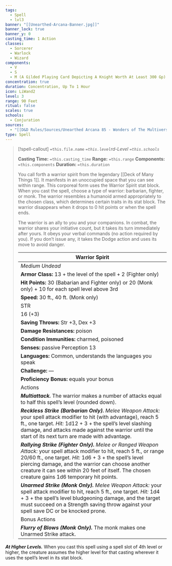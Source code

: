 ```yaml
---
tags:
  - Spell
  - lvl3
banner: "[[Unearthed-Arcana-Banner.jpg]]"
banner_lock: true
banner_y: 0
casting_time: 1 Action
classes:
  - Sorcerer
  - Warlock
  - Wizard
components:
  - V
  - S
  - M (A Gilded Playing Card Depicting A Knight Worth At Least 300 Gp)
concentration: true
duration: Concentration, Up To 1 Hour
icon: LiWand2
level: 3
range: 90 Feet
ritual: false
scales: true
schools:
  - Conjuration
sources:
  - "[[D&D Rules/Sources/Unearthed Arcana 85 - Wonders of The Multiverse]]"
type: Spell
---
```

>[!spell-callout] `=this.file.name`
>*`=this.level`rd-Level `=this.schools`*
>
>**Casting Time:** `=this.casting_time`
>**Range:** `=this.range`
>**Components:** `=this.components`
>**Duration:** `=this.duration`
>
>You call forth a warrior spirit from the legendary [[Deck of Many Things 1]]. It manifests in an unoccupied space that you can see within range. This corporeal form uses the Warrior Spirit stat block. When you cast the spell, choose a type of warrior: barbarian, fighter, or monk. The warrior resembles a humanoid armed appropriately to the chosen class, which determines certain traits in its stat block. The warrior disappears when it drops to 0 hit points or when the spell ends.
>
>The warrior is an ally to you and your companions. In combat, the warrior shares your initiative count, but it takes its turn immediately after yours. It obeys your verbal commands (no action required by you). If you don’t issue any, it takes the Dodge action and uses its move to avoid danger.
>
>
>
>| Warrior Spirit |
>| --- |
>| *Medium Undead* |
>| **Armor Class:** 13 + the level of the spell + 2 (Fighter only) |
>| **Hit Points:** 30 (Babarian and Fighter only) or 20 (Monk only) + 10 for each spell level above 3rd |
>| **Speed:** 30 ft., 40 ft. (Monk only) |
>| STR | DEX | CON | INT | WIS | CHA |
>| 16 (+3) | 16 (+3) | 14 (+2) | 10 (+0) | 16 (+3) | 9 (-1) |
>| **Saving Throws:** Str +3, Dex +3 |
>| **Damage Resistances:** poison |
>| **Condition Immunities:** charmed, poisoned |
>| **Senses:** passive Perception 13 |
>| **Languages:** Common, understands the languages you speak |
>| **Challenge:** — |
>| **Proficiency Bonus:** equals your bonus |
>| Actions |
>| ***Multiattack.*** The warrior makes a number of attacks equal to half this spell’s level (rounded down). |
>| ***Reckless Strike (Barbarian Only).*** *Melee Weapon Attack:* your spell attack modifier to hit (with advantage), reach 5 ft., one target. *Hit:* 1d12 + 3 + the spell’s level slashing damage, and attacks made against the warrior until the start of its next turn are made with advantage. |
>| ***Rallying Strike (Fighter Only).*** *Melee or Ranged Weapon Attack:* your spell attack modifier to hit, reach 5 ft., or range 20/60 ft., one target. *Hit:* 1d6 + 3 + the spell’s level piercing damage, and the warrior can choose another creature it can see within 20 feet of itself. The chosen creature gains 1d6 temporary hit points. |
>| ***Unarmed Strike (Monk Only).*** *Melee Weapon Attack:* your spell attack modifier to hit, reach 5 ft., one target. *Hit:* 1d4 + 3 + the spell’s level bludgeoning damage, and the target must succeed on a Strength saving throw against your spell save DC or be knocked prone. |
>| Bonus Actions |
>| ***Flurry of Blows (Monk Only).*** The monk makes one Unarmed Strike attack. |
>
>
***At Higher Levels.*** When you cast this spell using a spell slot of 4th level or higher, the creature assumes the higher level for that casting wherever it uses the spell’s level in its stat block.